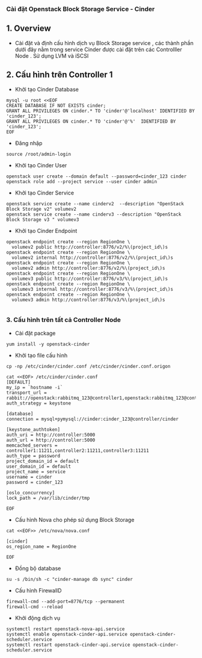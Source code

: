 

### Cài đặt Openstack Block Storage  Service - Cinder  

## 1. Overview


- Cài đặt và định cấu hình dịch vụ  Block Storage service , các thành phần dưới đây nằm trong service Cinder  được cài đặt trên các Controlller Node . Sử dụng LVM và iSCSI


## 2. Cấu hình trên Controller 1

- Khởi tạo Cinder Database
```
mysql -u root <<EOF
CREATE DATABASE IF NOT EXISTS cinder;
GRANT ALL PRIVILEGES ON cinder.* TO 'cinder'@'localhost' IDENTIFIED BY 'cinder_123';
GRANT ALL PRIVILEGES ON cinder.* TO 'cinder'@'%'  IDENTIFIED BY 'cinder_123';
EOF
```

- Đăng nhập
```
source /root/admin-login
```

- Khởi tạo Cinder User
```
openstack user create --domain default --password=cinder_123 cinder
openstack role add --project service --user cinder admin
```

- Khởi tạo Cinder Service
```
openstack service create --name cinderv2  --description "OpenStack Block Storage v2" volumev2
openstack service create --name cinderv3 --description "OpenStack Block Storage v3 " volumev3
```

- Khởi tạo Cinder Endpoint
```
openstack endpoint create --region RegionOne \
  volumev2 public http://controller:8776/v2/%\(project_id\)s
openstack endpoint create --region RegionOne \
  volumev2 internal http://controller:8776/v2/%\(project_id\)s
openstack endpoint create --region RegionOne \
  volumev2 admin http://controller:8776/v2/%\(project_id\)s
openstack endpoint create --region RegionOne \
  volumev3 public http://controller:8776/v3/%\(project_id\)s
openstack endpoint create --region RegionOne \
  volumev3 internal http://controller:8776/v3/%\(project_id\)s
openstack endpoint create --region RegionOne \
  volumev3 admin http://controller:8776/v3/%\(project_id\)s


```


### 3. Cấu hình trên tất cả Controller Node

- Cài đặt package
```
yum install -y openstack-cinder

```

- Khởi tạo file cấu hình

```
cp -np /etc/cinder/cinder.conf /etc/cinder/cinder.conf.origon

cat <<EOF> /etc/cinder/cinder.conf
[DEFAULT]
my_ip = `hostname -i`
transport_url = rabbit://openstack:rabbitmq_123@controller1,openstack:rabbitmq_123@controller2,openstack:rabbitmq_123@controller3
auth_strategy = keystone

[database]
connection = mysql+pymysql://cinder:cinder_123@controller/cinder

[keystone_authtoken]
auth_uri = http://controller:5000
auth_url = http://controller:5000
memcached_servers = controller1:11211,controller2:11211,controller3:11211
auth_type = password
project_domain_id = default
user_domain_id = default
project_name = service
username = cinder
password = cinder_123

[oslo_concurrency]
lock_path = /var/lib/cinder/tmp

EOF

```


- Cấu hình Nova cho phép sử dụng Block Storage
```
cat <<EOF>> /etc/nova/nova.conf

[cinder]
os_region_name = RegionOne

EOF

```

- Đồng bộ database
```
su -s /bin/sh -c "cinder-manage db sync" cinder

```

- Cấu hình FirewallD
```
firewall-cmd --add-port=8776/tcp --permanent 
firewall-cmd --reload 
```

- Khởi động dịch vụ
```
systemctl restart openstack-nova-api.service
systemctl enable openstack-cinder-api.service openstack-cinder-scheduler.service
systemctl restart openstack-cinder-api.service openstack-cinder-scheduler.service
```